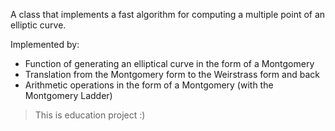 A class that implements a fast algorithm for computing a multiple point of an elliptic curve.

Implemented by:
- Function of generating an elliptical curve in the form of a Montgomery
- Translation from the Montgomery form to the Weirstrass form and back
- Arithmetic operations in the form of a Montgomery (with the Montgomery Ladder)


> This is education project :)
